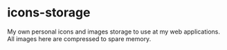 # icons-storage
My own personal icons and images storage to use at my web applications. All images here are compressed to spare memory.
